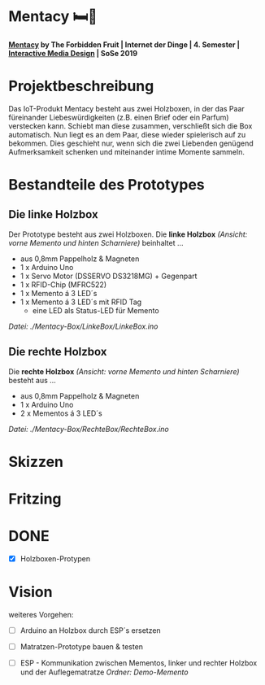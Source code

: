 # Mentacy 🛏🎁

**[Mentacy](https://imd.mediencampus.h-da.de/projekt/mentacy/) by The Forbidden Fruit | Internet der Dinge | 4. Semester | [Interactive Media Design](https://imd.mediencampus.h-da.de/) | SoSe 2019**

# Projektbeschreibung

Das IoT-Produkt Mentacy besteht aus zwei Holzboxen, in der das Paar füreinander Liebeswürdigkeiten (z.B. einen Brief oder ein Parfum) verstecken kann. Schiebt man diese zusammen, verschließt sich die Box automatisch. Nun liegt es an dem Paar, diese wieder spielerisch auf zu bekommen. Dies geschieht nur, wenn sich die zwei Liebenden genügend Aufmerksamkeit schenken und miteinander intime Momente sammeln.

# Bestandteile des Prototypes

## Die linke Holzbox
Der Prototype besteht aus zwei Holzboxen. Die **linke Holzbox** *(Ansicht: vorne Memento und hinten Scharniere)* beinhaltet …

- aus 0,8mm Pappelholz & Magneten
- 1 x Arduino Uno
- 1 x Servo Motor (DSSERVO DS3218MG) + Gegenpart
- 1 x RFID-Chip (MFRC522)
- 1 x Memento á 3 LED´s 
- 1 x Memento á 3 LED´s mit RFID Tag
    - eine LED als Status-LED für Memento

*Datei: ./Mentacy-Box/LinkeBox/LinkeBox.ino*

## Die rechte Holzbox
Die **rechte Holzbox** *(Ansicht: vorne Memento und hinten Scharniere)* besteht aus …

- aus 0,8mm Pappelholz & Magneten
- 1 x Arduino Uno
- 2 x Mementos á 3 LED´s 

*Datei: ./Mentacy-Box/RechteBox/RechteBox.ino*

# Skizzen


# Fritzing



# DONE
- [x] Holzboxen-Protypen 

# Vision
weiteres Vorgehen:
- [ ] Arduino an Holzbox durch ESP´s ersetzen
- [ ] Matratzen-Prototype bauen & testen 
- [ ] ESP - Kommunikation zwischen Mementos, linker und rechter Holzbox und der Auflegematratze *Ordner: Demo-Memento*

 
